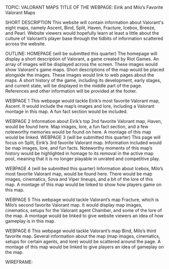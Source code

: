 TOPIC: VALORANT MAPS
TITLE OF THE WEBPAGE: Eirik and Milo’s Favorite Valorant Maps

SHORT DESCRIPTION
This website will contain information about Valorant's eight maps, namely Ascent, Bind, Split, Haven, Fracture, Icebox, Breeze, and Pearl. Website viewers would hopefully learn at least a little about the culture of Valorant’s player base through the tidbits of information scattered across the website.

OUTLINE:
HOMEPAGE (will be submitted this quarter)
The homepage will display a short description of Valorant, a game created by Riot Games. An array of images will be displayed across the screen. These images would show Valorant's game maps. Short descriptions of the map would be placed alongside the images. These images would link to web pages about the maps. A short history of the game, including its development, early stages, and current state, will be displayed in the middle part of the page. References and other information will be provided at the footer.

WEBPAGE 1
This webpage would tackle Eirik’s most favorite Valorant map, Ascent. It would include the map’s images and lore, including a Valorant montage in this map. A fun fact section would be included.

WEBPAGE 2 
Information about Eirik’s top 2nd favorite Valorant map, Haven, would be found here. Map images, lore, a fun fact section, and a few noteworthy memories would be found on here. A montage of this map would be linked.
WEBPAGE 3 (will be submitted this quarter)
This page will focus on Split, Eirik’s 3rd favorite Valorant map. Information included would be map images, lore, and fun facts. Noteworthy moments of this map’s history would be highlighted in homage to its removal in the active map pool, meaning that it is no longer playable in unrated and competitive play.

WEBPAGE 4 (will be submitted this quarter) 
Information about Icebox, Milo’s most favorite Valorant map, would be found here. There would be map images, cinematics, Sova and Viper lineups, and a bit of the lore of this map. A montage of this map would be linked to show how players game on this map.

WEBPAGE 5
This webpage would tackle Valorant’s map Fracture, which is Milo’s second favorite Valorant map. It would display map images, cinematics, setups for the Valorant agent Chamber, and some of the lore of the map. A montage would be linked to give website viewers an idea of how gameplay is in this map.

WEBPAGE 6
This webpage would tackle Valorant’s map Bind, Milo’s third favorite map. Several information about the map (map images, cinematics, setups for certain agents, and lore) would be scattered around the page. A montage of this map would be linked to give players an idea of gameplay on the map.

WIREFRAME:
